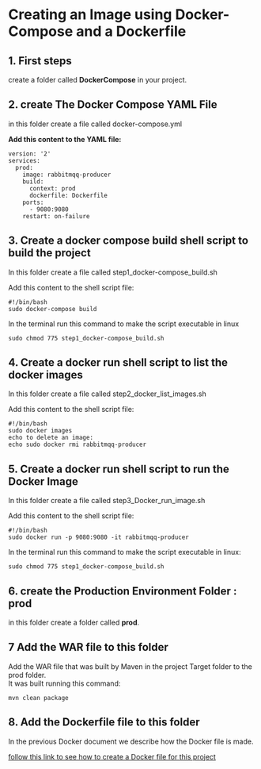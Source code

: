#  Creating an Image using Docker-Compose and a Dockerfile

## 1. First steps
create a folder called **DockerCompose** in your project.  

## 2. create The Docker Compose YAML File
in this folder create a file called docker-compose.yml  

**Add this content to the YAML file:**

```
version: '2'
services:
  prod:
    image: rabbitmqq-producer
    build: 
      context: prod
      dockerfile: Dockerfile
    ports:
      - 9080:9080     
    restart: on-failure
```


## 3. Create a docker compose build shell script to build the project
In this folder create a file called step1_docker-compose_build.sh  

Add this content to the shell script file:  

```
#!/bin/bash
sudo docker-compose build
```

In the terminal run this command to make the script executable in linux
```
sudo chmod 775 step1_docker-compose_build.sh
```

## 4. Create a docker run shell script to list the docker images
In this folder create a file called step2_docker_list_images.sh  

Add this content to the shell script file:  

```
#!/bin/bash
sudo docker images
echo to delete an image:
echo sudo docker rmi rabbitmqq-producer
```

## 5. Create a docker run shell script to run the Docker Image
In this folder create a file called step3_Docker_run_image.sh  

Add this content to the shell script file:  

```
#!/bin/bash
sudo docker run -p 9080:9080 -it rabbitmqq-producer
```
In the terminal run this command to make the script executable in linux:  

```
sudo chmod 775 step1_docker-compose_build.sh
```
## 6. create the Production Environment Folder : prod
in this folder create a folder called **prod**.  

## 7 Add the WAR file to this folder
Add the WAR file that was built by Maven in the project Target folder to the prod folder.  
It was built running this command:  

```
mvn clean package
```

## 8. Add the Dockerfile file to this folder
In the previous Docker document we describe how the Docker file is made.

[follow this link to see how to create a Docker file for this project](https://github.com/nic0michael/RabbitMQProducerMicroservice/blob/master/docker.md)

